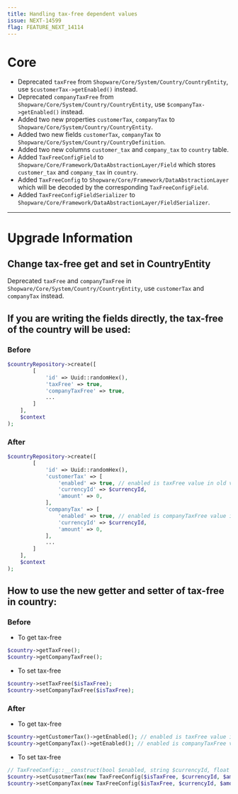 ```yaml
---
title: Handling tax-free dependent values
issue: NEXT-14599
flag: FEATURE_NEXT_14114
---
```

# Core
* Deprecated `taxFree` from `Shopware/Core/System/Country/CountryEntity`, use `$customerTax->getEnabled()` instead.
* Deprecated `companyTaxFree` from `Shopware/Core/System/Country/CountryEntity`, use `$companyTax->getEnabled()` instead.
* Added two new properties `customerTax`, `companyTax` to `Shopware/Core/System/Country/CountryEntity`.
* Added two new fields `customerTax`, `companyTax` to `Shopware/Core/System/Country/CountryDefinition`.
* Added two new columns `customer_tax` and `company_tax` to `country` table.
* Added `TaxFreeConfigField` to `Shopware/Core/Framework/DataAbstractionLayer/Field` which stores `customer_tax` and `company_tax` in `country`.
* Added `TaxFreeConfig` to `Shopware/Core/Framework/DataAbstractionLayer` which will be decoded by the corresponding `TaxFreeConfigField`.
* Added `TaxFreeConfigFieldSerializer` to `Shopware/Core/Framework/DataAbstractionLayer/FieldSerializer`.
___
# Upgrade Information

## Change tax-free get and set in CountryEntity
Deprecated `taxFree` and `companyTaxFree` in `Shopware/Core/System/Country/CountryEntity`, use `customerTax` and `companyTax` instead.

## If you are writing the fields directly, the tax-free of the country will be used:
### Before
```php
$countryRepository->create([
        [
            'id' => Uuid::randomHex(),
            'taxFree' => true,
            'companyTaxFree' => true,
            ...
        ]
    ],
    $context
);
```
### After 
```php
$countryRepository->create([
        [
            'id' => Uuid::randomHex(),
            'customerTax' => [
                'enabled' => true, // enabled is taxFree value in old version
                'currencyId' => $currencyId,
                'amount' => 0,
            ],
            'companyTax' => [
                'enabled' => true, // enabled is companyTaxFree value in old version
                'currencyId' => $currencyId,
                'amount' => 0,
            ],
            ...
        ]
    ],
    $context
);
```
## How to use the new getter and setter of tax-free in country:
### Before
* To get tax-free
```php
$country->getTaxFree();
$country->getCompanyTaxFree();
```
* To set tax-free
```php
$country->setTaxFree($isTaxFree);
$country->setCompanyTaxFree($isTaxFree);
```
### After
* To get tax-free
```php
$country->getCustomerTax()->getEnabled(); // enabled is taxFree value in old version
$country->getCompanyTax()->getEnabled(); // enabled is companyTaxFree value in old version
```
* To set tax-free
```php
// TaxFreeConfig::__construct(bool $enabled, string $currencyId, float $amount);
$country->setCusotmerTax(new TaxFreeConfig($isTaxFree, $currencyId, $amount));
$country->setCompanyTax(new TaxFreeConfig($isTaxFree, $currencyId, $amount));
```
